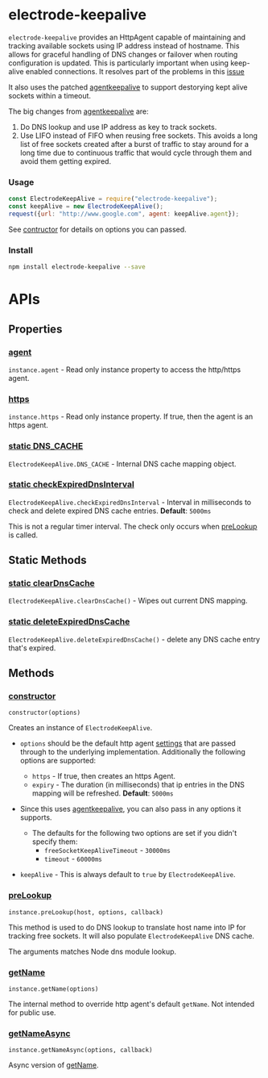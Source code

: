 # electrode-keepalive

`electrode-keepalive` provides an HttpAgent capable of maintaining and tracking available sockets using IP address instead of hostname. This allows for graceful handling of DNS changes or failover when routing configuration is updated. This is particularly important when using keep-alive enabled connections.  It resolves part of the problems in this [issue](https://github.com/nodejs/node/issues/6713)

It also uses the patched [agentkeepalive] to support destorying kept alive sockets within a timeout.

The big changes from [agentkeepalive] are:

1.  Do DNS lookup and use IP address as key to track sockets.
2.  Use LIFO instead of FIFO when reusing free sockets.  This avoids a long list of free sockets created after a burst of traffic to stay around for a long time due to continuous traffic that would cycle through them and avoid them getting expired.

### Usage

```js
const ElectrodeKeepAlive = require("electrode-keepalive");
const keepAlive = new ElectrodeKeepAlive();
request({url: "http://www.google.com", agent: keepAlive.agent});
```

See [contructor](#constructor) for details on options you can passed.

### Install

```bash
npm install electrode-keepalive --save
```

# APIs

## Properties

### [agent](#agent)

`instance.agent` - Read only instance property to access the http/https agent.

### [https](#https)

`instance.https` - Read only instance property.  If true, then the agent is an https agent.

### [static DNS_CACHE](#static-dns_cache)

`ElectrodeKeepAlive.DNS_CACHE` - Internal DNS cache mapping object.

### [static checkExpiredDnsInterval](#static-checkexpireddnsinterval)

`ElectrodeKeepAlive.checkExpiredDnsInterval` - Interval in milliseconds to check and delete expired DNS cache entries.  **Default**: `5000ms`

This is not a regular timer interval.  The check only occurs when [preLookup](#prelookup) is called.

## Static Methods

### [static clearDnsCache](#static-cleardnscache)

`ElectrodeKeepAlive.clearDnsCache()` - Wipes out current DNS mapping.

### [static deleteExpiredDnsCache](#static-deleteexpireddnscache)

`ElectrodeKeepAlive.deleteExpiredDnsCache()` - delete any DNS cache entry that's expired.

## Methods

### [constructor](#constructor)

`constructor(options)`

Creates an instance of `ElectrodeKeepAlive`.

-   `options` should be the default http agent [settings] that are passed through to the underlying implementation. Additionally the following options are supported:

    -   `https` - If true, then creates an https Agent.
    -   `expiry` - The duration (in milliseconds) that ip entries in the DNS mapping will be refreshed. **Default**: `5000ms`

-   Since this uses [agentkeepalive], you can also pass in any options it supports.

    -   The defaults for the following two options are set if you didn't specify them:
        -   `freeSocketKeepAliveTimeout` - `30000ms`
        -   `timeout` - `60000ms`

-   `keepAlive` - This is always default to `true` by `ElectrodeKeepAlive`.

### [preLookup](#prelookup)

`instance.preLookup(host, options, callback)`

This method is used to do DNS lookup to translate host name into IP for tracking free sockets.
It will also populate `ElectrodeKeepAlive` DNS cache.

The arguments matches Node dns module lookup.

### [getName](#getname)

`instance.getName(options)`

The internal method to override http agent's default `getName`.  Not intended for public use.

[settings]: https://nodejs.org/api/http.html#http_new_agent_options

[agentkeepalive]: https://github.com/node-modules/agentkeepalive

### [getNameAsync](#getnameasync)

`instance.getNameAsync(options, callback)`

Async version of [getName](#getname).
